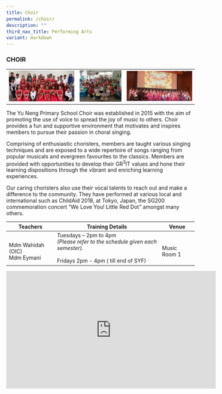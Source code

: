```yaml
---
title: Choir
permalink: /choir/
description: ""
third_nav_title: Performing Arts
variant: markdown
---
```

### CHOIR

<table>
	<tbody><tr>
		<td><img src="/images/Choir-1.jpg"></td>
		<td width="25%"><img src="/images/Choir-2.jpg"></td>
		<td><img src="/images/Choir-3.jpg"></td>
	</tr>
</tbody></table>

The Yu Neng Primary School Choir was established in 2015 with the aim of promoting the use of voice to spread the joy of music to others. Choir provides a fun and supportive environment that motivates and inspires members to pursue their passion in choral singing.

Comprising of enthusiastic choristers, members are taught various singing techniques and are exposed to a wide repertoire of songs ranging from popular musicals and evergreen favourites to the classics. Members are provided with opportunities to develop their GR<sup>3</sup>IT values and hone their learning dispositions through the vibrant and enriching learning experiences.

Our caring choristers also use their vocal talents to reach out and make a difference to the community. They have performed at various local and international such as ChildAid 2018, at Tokyo, Japan, the SG200 commemoration concert “We Love You! Little Red Dot” amongst many others.

| Teachers | Training Details | Venue |
| --- | --- | --- |
| <br>Mdm Wahidah (OIC) <br>Mdm Eymani | Tuesdays – 2pm to 4pm<br>*(Please refer to the schedule given each semester).*<br><br>Fridays 2pm - 4pm (&nbsp;till end of SYF)  | <br>Music Room 1<br> |

<iframe allowfullscreen="" allow="accelerometer; autoplay; clipboard-write; encrypted-media; gyroscope; picture-in-picture; web-share" frameborder="0" title="YouTube video player" src="https://www.youtube.com/embed/6_Raxt5n-pw?si=zH9UmD9ij_3r1dtQ" height="315" width="560"></iframe>